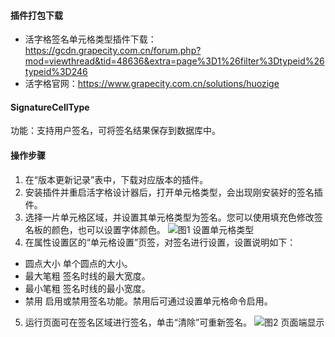 #### 插件打包下载
* 活字格签名单元格类型插件下载：https://gcdn.grapecity.com.cn/forum.php?mod=viewthread&tid=48636&extra=page%3D1%26filter%3Dtypeid%26typeid%3D246
* 活字格官网：https://www.grapecity.com.cn/solutions/huozige

#### SignatureCellType
功能：支持用户签名，可将签名结果保存到数据库中。

#### 操作步骤
1. 在“版本更新记录”表中，下载对应版本的插件。
2. 安装插件并重启活字格设计器后，打开单元格类型，会出现刚安装好的签名插件。
3. 选择一片单元格区域，并设置其单元格类型为签名。您可以使用填充色修改签名板的颜色，也可以设置字体颜色。
![图1  设置单元格类型](https://gcdn.grapecity.com.cn/data/attachment/forum/201807/18/111756fbg9amccia2gmt27.png)
4. 在属性设置区的“单元格设置”页签，对签名进行设置，设置说明如下：
* 圆点大小	单个圆点的大小。
* 最大笔粗	签名时线的最大宽度。
* 最小笔粗	签名时线的最小宽度。
* 禁用	启用或禁用签名功能。禁用后可通过设置单元格命令启用。
5. 运行页面可在签名区域进行签名，单击“清除”可重新签名。
![图2  页面端显示](https://gcdn.grapecity.com.cn/data/attachment/forum/201807/18/111843iaqba96hsb9ahbkb.png)


